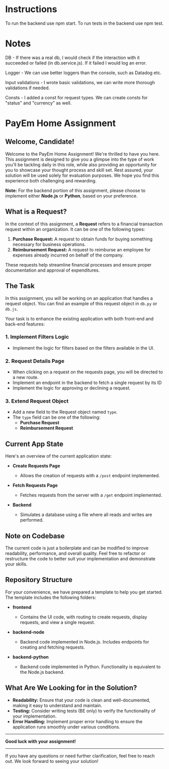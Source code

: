 # Instructions

To run the backend use npm start.
To run tests in the backend use npm test.

# Notes

DB - If there was a real db, I would check if the interaction with it succeeded or failed (in db.service.js). If it failed I would log an error.

Logger - We can use better loggers than the console, such as Datadog etc.

Input validations - I wrote basic validations, we can write more thorough validations if needed.

Consts - I added a const for request types. We can create consts for "status" and "currency" as well.

# PayEm Home Assignment

## Welcome, Candidate!

Welcome to the PayEm Home Assignment! We're thrilled to have you here. This assignment is designed to give you a glimpse into the type of work you'll be tackling daily in this role, while also providing an opportunity for you to showcase your thought process and skill set. Rest assured, your solution will be used solely for evaluation purposes. We hope you find this experience both challenging and rewarding.

**Note:** For the backend portion of this assignment, please choose to implement either **Node.js** or **Python**, based on your preference.

## What is a Request?

In the context of this assignment, a **Request** refers to a financial transaction request within an organization. It can be one of the following types:

1. **Purchase Request:** A request to obtain funds for buying something necessary for business operations.
2. **Reimbursement Request:** A request to reimburse an employee for expenses already incurred on behalf of the company.

These requests help streamline financial processes and ensure proper documentation and approval of expenditures.

## The Task

In this assignment, you will be working on an application that handles a request object. You can find an example of this request object in `db.py` or `db.js`.

Your task is to enhance the existing application with both front-end and back-end features:

### 1. Implement Filters Logic

- Implement the logic for filters based on the filters available in the UI.

### 2. Request Details Page

- When clicking on a request on the requests page, you will be directed to a new route.
- Implement an endpoint in the backend to fetch a single request by its ID
- Implement the logic for approving or declining a request.

### 3. Extend Request Object

- Add a new field to the Request object named `type`.
- The `type` field can be one of the following:
  - **Purchase Request**
  - **Reimbursement Request**

## Current App State

Here's an overview of the current application state:

- **Create Requests Page**
  - Allows the creation of requests with a `/post` endpoint implemented.

- **Fetch Requests Page**
  - Fetches requests from the server with a `/get` endpoint implemented.

- **Backend**
  - Simulates a database using a file where all reads and writes are performed.

## Note on Codebase

The current code is just a boilerplate and can be modified to improve readability, performance, and overall quality. Feel free to refactor or restructure the code to better suit your implementation and demonstrate your skills.

## Repository Structure

For your convenience, we have prepared a template to help you get started. The template includes the following folders:

- **frontend**
  - Contains the UI code, with routing to create requests, display requests, and view a single request.

- **backend-node**
  - Backend code implemented in Node.js. Includes endpoints for creating and fetching requests.

- **backend-python**
  - Backend code implemented in Python. Functionality is equivalent to the Node.js backend.

## What Are We Looking for in the Solution?

- **Readability:** Ensure that your code is clean and well-documented, making it easy to understand and maintain.
- **Testing:** Consider writing tests (BE only) to verify the functionality of your implementation.
- **Error Handling:** Implement proper error handling to ensure the application runs smoothly under various conditions.

---

**Good luck with your assignment!**

---

If you have any questions or need further clarification, feel free to reach out. We look forward to seeing your solution!
